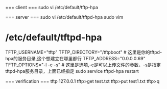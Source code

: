 === client ===
sudo vi /etc/default/tftp-hpa

=== server ===
sudo vi /etc/default/tftpd-hpa
sudo vim
# /etc/default/tftpd-hpa
TFTP_USERNAME="tftp"
TFTP_DIRECTORY="/tftpboot" # 这里是你的tftpd-hpa的服务目录,这个想建立在哪里都行
TFTP_ADDRESS="0.0.0.0:69"
TFTP_OPTIONS="-l -c -s" # 这里是选项,-c是可以上传文件的参数，-s是指定tftpd-hpa服务目录，上面已经指定 
sudo service tftpd-hpa restart

=== verification ===
tftp 127.0.0.1
tftp>get test.txt
tftp>put test1.txt
tftp>q 

